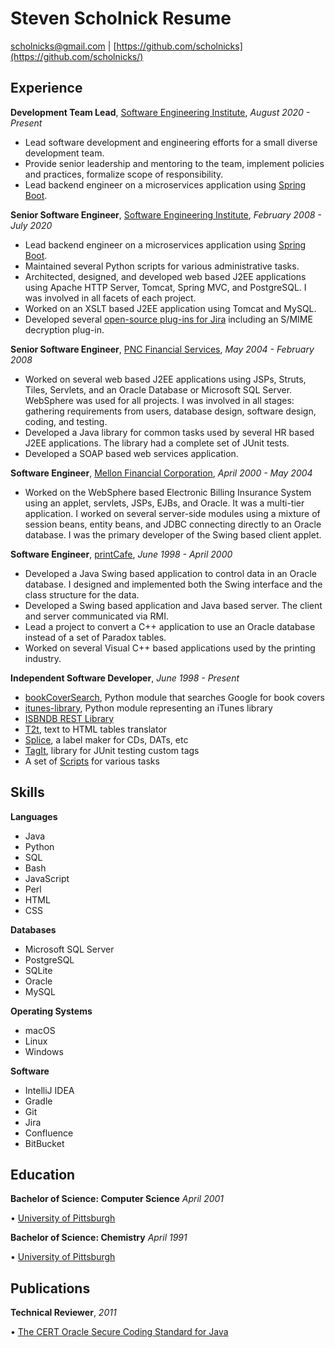 Steven Scholnick Resume
=======================

[scholnicks@gmail.com](mailto:scholnicks@gmail.com) | [https://github.com/scholnicks](https://github.com/scholnicks/)

Experience
----------

**Development Team Lead**, [Software Engineering Institute](https://sei.cmu.edu), *August 2020 - Present*

*   Lead software development and engineering efforts for a small diverse development team.
*   Provide senior leadership and mentoring to the team, implement policies and practices, formalize scope of responsibility.
*   Lead backend engineer on a microservices application using [Spring Boot](https://spring.io/projects/spring-boot).

**Senior Software Engineer**, [Software Engineering Institute](https://sei.cmu.edu), *February 2008 - July 2020*

*   Lead backend engineer on a microservices application using [Spring Boot](https://spring.io/projects/spring-boot).
*   Maintained several Python scripts for various administrative tasks.
*   Architected, designed, and developed web based J2EE applications using Apache HTTP Server, Tomcat, Spring MVC, and PostgreSQL. I was involved in all facets of each project.
*   Worked on an XSLT based J2EE application using Tomcat and MySQL.
*   Developed several [open-source plug-ins for Jira](http://certjiraplugins.sourceforge.net/) including an S/MIME decryption plug-in.

**Senior Software Engineer**, [PNC Financial Services](https://www.pnc.com), *May 2004 - February 2008*

*   Worked on several web based J2EE applications using JSPs, Struts, Tiles, Servlets, and an Oracle Database or Microsoft SQL Server. WebSphere was used for all projects. I was involved in all stages: gathering requirements from users, database design, software design, coding, and testing.
*   Developed a Java library for common tasks used by several HR based J2EE applications. The library had a complete set of JUnit tests.
*   Developed a SOAP based web services application.

**Software Engineer**, [Mellon Financial Corporation](https://www.bnymellon.com), *April 2000 - May 2004*

*   Worked on the WebSphere based Electronic Billing Insurance System using an applet, servlets, JSPs, EJBs, and Oracle. It was a multi-tier application. I worked on several server-side modules using a mixture of session beans, entity beans, and JDBC connecting directly to an Oracle database. I was the primary developer of the Swing based client applet.

**Software Engineer**, [printCafe](https://www.efi.com/), *June 1998 - April 2000*

*   Developed a Java Swing based application to control data in an Oracle database. I designed and implemented both the Swing interface and the class structure for the data.
*   Developed a Swing based application and Java based server. The client and server communicated via RMI.
*   Lead a project to convert a C++ application to use an Oracle database instead of a set of Paradox tables.
*   Worked on several Visual C++ based applications used by the printing industry.

**Independent Software Developer**, *June 1998 - Present*

*   [bookCoverSearch](https://github.com/scholnicks/bookCoverSearch), Python module that searches Google for book covers
*   [itunes-library](https://github.com/scholnicks/itunes-library), Python module representing an iTunes library
*   [ISBNDB REST Library](https://github.com/scholnicks/isbndb)
*   [T2t](https://github.com/scholnicks//t2t/), text to HTML tables translator
*   [Splice](https://github.com/scholnicks//splice/), a label maker for CDs, DATs, etc
*   [TagIt](https://github.com/scholnicks/tagit), library for JUnit testing custom tags
*   A set of [Scripts](https://github.com/scholnicks/scripts) for various tasks

Skills
------

**Languages**

* Java
* Python
* SQL
* Bash
* JavaScript
* Perl
* HTML
* CSS

**Databases**

* Microsoft SQL Server
* PostgreSQL
* SQLite
* Oracle
* MySQL

**Operating Systems**

* macOS
* Linux
* Windows

**Software**

* IntelliJ IDEA
* Gradle
* Git
* Jira
* Confluence
* BitBucket

Education
---------

**Bachelor of Science: Computer Science**  *April 2001*

• [University of Pittsburgh](https://www.pitt.edu/)

**Bachelor of Science: Chemistry** *April 1991*

• [University of Pittsburgh](https://www.pitt.edu/)

Publications
------------

**Technical Reviewer**, *2011*

• [The CERT Oracle Secure Coding Standard for Java](https://www.amazon.com/Oracle-Secure-Standard-Software-Engineering/dp/0321803957)